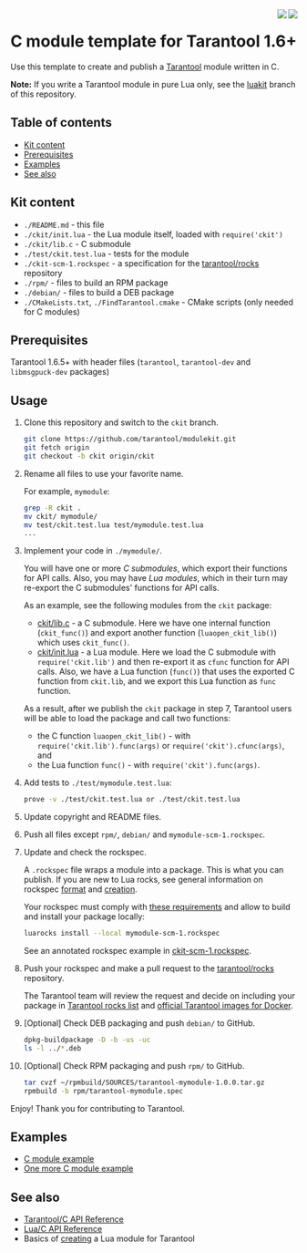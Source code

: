 <a href="http://tarantool.org">
	<img src="https://avatars2.githubusercontent.com/u/2344919?v=2&s=250" align="right">
</a>
<a href="https://travis-ci.org/tarantool/modulekit">
	<img src="https://travis-ci.org/tarantool/modulekit.png?branch=ckit" align="right">
</a>

# C module template for Tarantool 1.6+

Use this template to create and publish a [Tarantool][] module written in C.

**Note:** If you write a Tarantool module in pure Lua only, see the
[luakit][Luakit] branch of this repository.

## Table of contents
* [Kit content](#kit-content)
* [Prerequisites](#prerequisites)
* [Examples](#examples)
* [See also](#see-also)

## Kit content

  * `./README.md` - this file
  * `./ckit/init.lua` - the Lua module itself, loaded with `require('ckit')`
  * `./ckit/lib.c` - C submodule
  * `./test/ckit.test.lua` - tests for the module
  * `./ckit-scm-1.rockspec` - a specification for the
    [tarantool/rocks][TarantoolRocks] repository
  * `./rpm/` - files to build an RPM package
  * `./debian/` - files to build a DEB package
  * `./CMakeLists.txt`, `./FindTarantool.cmake` - CMake scripts
    (only needed for C modules)
    
## Prerequisites

Tarantool 1.6.5+ with header files (`tarantool`, `tarantool-dev` and
`libmsgpuck-dev` packages)

## Usage

1. Clone this repository and switch to the `ckit` branch.

   ```bash
   git clone https://github.com/tarantool/modulekit.git
   git fetch origin
   git checkout -b ckit origin/ckit
   ```

2. Rename all files to use your favorite name.

   For example, `mymodule`:

    ```bash
    grep -R ckit .
    mv ckit/ mymodule/
    mv test/ckit.test.lua test/mymodule.test.lua
    ...
    ```

3. Implement your code in `./mymodule/`.

   You will have one or more *C submodules*, which export their functions for
   API calls. Also, you may have *Lua modules*, which in their turn may
   re-export the C submodules' functions for API calls.
   
   As an example, see the following modules from the `ckit` package:
   * [ckit/lib.c][CModule] - a C submodule. Here we have one internal function
     (`ckit_func()`) and export another function (`luaopen_ckit_lib()`) which
     uses `ckit_func()`.
   * [ckit/init.lua][LuaCModule] - a Lua module. Here we load the C submodule
     with `require('ckit.lib')` and then re-export it as `cfunc` function for
     API calls. Also, we have a Lua function (`func()`) that uses the
     exported C function from `ckit.lib`, and we export this Lua function as
     `func` function.
     
   As a result, after we publish the `ckit` package in step 7, Tarantool
   users will be able to load the package and call two functions:
   * the C function `luaopen_ckit_lib()` - with `require('ckit.lib').func(args)`
     or `require('ckit').cfunc(args)`, and
   * the Lua function `func()` - with `require('ckit').func(args)`.

4. Add tests to `./test/mymodule.test.lua`:

    ```bash
    prove -v ./test/ckit.test.lua or ./test/ckit.test.lua
    ```

5. Update copyright and README files.

6. Push all files except `rpm/`, `debian/` and `mymodule-scm-1.rockspec`.

7. Update and check the rockspec.
    
   A `.rockspec` file wraps a module into a package. This is what you can
   publish. If you are new to Lua rocks, see general information on rockspec 
   [format][RockSpecFormat] and [creation][RockSpecCreation].
   
   Your rockspec must comply with [these requirements][Requirements]
   and allow to build and install your package locally:

    ```bash
    luarocks install --local mymodule-scm-1.rockspec
    ```
    
    See an annotated rockspec example in [ckit-scm-1.rockspec][CRockSpec].

8. Push your rockspec and make a pull request to the
   [tarantool/rocks][TarantoolRocks] repository.
   
   The Tarantool team will review the request and decide on including your
   package in [Tarantool rocks list][TarantoolRocksList] and 
   [official Tarantool images for Docker][TarantoolDocker].


9. [Optional] Check DEB packaging and push `debian/` to GitHub.

    ```bash
    dpkg-buildpackage -D -b -us -uc
    ls -l ../*.deb
    ```

10. [Optional] Check RPM packaging and push `rpm/` to GitHub.

    ```bash
    tar cvzf ~/rpmbuild/SOURCES/tarantool-mymodule-1.0.0.tar.gz
    rpmbuild -b rpm/tarantool-mymodule.spec
    ```

Enjoy! Thank you for contributing to Tarantool.

## Examples

 * [C module example](http://github.com/tarantool/pg)
 * [One more C module example](http://github.com/tarantool/http)

## See also

 * [Tarantool/C API Reference][TarantoolCReference]
 * [Lua/C API Reference][LuaCReference]
 * Basics of [creating][CreateLuaModule] a Lua module for Tarantool

[Tarantool]: http://github.com/tarantool/tarantool
[Download]: http://tarantool.org/download.html
[Requirements]: http://github.com/tarantool/rocks#contributing
[RockSpecFormat]: http://github.com/keplerproject/luarocks/wiki/Rockspec-format
[RockSpecCreation]: http://github.com/luarocks/luarocks/wiki/Creating-a-rock
[LuaCReference]: http://pgl.yoyo.org/luai/i/_
[TarantoolLuaReference]: http://tarantool.org/doc/reference/index.html
[TarantoolCReference]: http://tarantool.org/doc/reference/capi.html
[TarantoolRocks]: http://github.com/tarantool/rocks
[TarantoolRocksList]: http://tarantool.org/rocks.html
[TarantoolDocker]: http://github.com/tarantool/docker
[Luakit]: http://github.com/tarantool/modulekit/tree/luakit
[Ckit]: http://github.com/tarantool/modulekit/tree/ckit
[LuaModule]: http://github.com/tarantool/modulekit/blob/luakit/luakit/init.lua
[CModule]: http://github.com/tarantool/modulekit/blob/ckit/ckit/lib.c
[LuaCModule]: http://github.com/tarantool/modulekit/blob/ckit/ckit/init.lua
[LuaRockSpec]: http://github.com/tarantool/modulekit/blob/luakit/luakit-scm-1.rockspec
[CRockSpec]: http://github.com/tarantool/modulekit/blob/ckit/ckit-scm-1.rockspec
[CreateLuaModule]: http://tarantool.org/en/doc/book/app_server/creating_app.html#modules-rocks-and-applications
